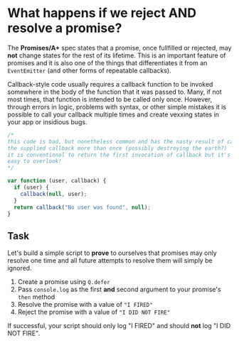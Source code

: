 # What happens if we reject AND resolve a promise?

The **Promises/A+** spec states that a promise, once fullfilled or
rejected, may **not** change states for the rest of its lifetime.  This is
an important feature of promises and it is also one of the things
that differentiates it from an `EventEmitter` (and other forms of repeatable
callbacks).

Callback-style code usually requires a callback function to be invoked
somewhere in the body of the function that it was passed to.  Many, if not
most times, that function is intended to be called only once.  However, through
errors in logic, problems with syntax, or other simple mistakes it is
possible to call your callback multiple times and create vexxing states in your
app or insidious bugs.

```js
/*
this code is bad, but nonetheless common and has the nasty result of calling
the supplied callback more than once (possibly destroying the earth?)
it is conventional to return the first invocation of callback but it's
easy to overlook!
*/

var function (user, callback) {
  if (user) {
    callback(null, user);
  }
  return callback("No user was found", null);
}
```

## Task

Let's build a simple script to **prove** to ourselves that promises may only
resolve one time and all future attempts to resolve them will simply be ignored.

1. Create a promise using `Q.defer`
2. Pass `console.log` as the first **and** second argument to your promise's
   `then` method
3. Resolve the promise with a value of `"I FIRED"`
4. Reject the promise with a value of `"I DID NOT FIRE"`

If successful, your script should only log "I FIRED" and should **not** log
"I DID NOT FIRE".
